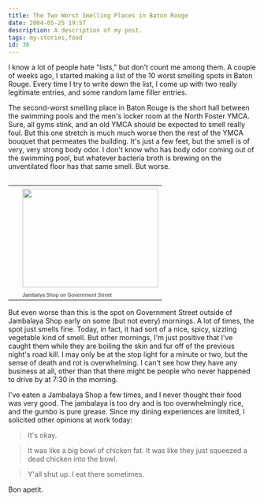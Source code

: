 ```yaml
---
title: The Two Worst Smelling Places in Baton Rouge
date: 2004-05-25 19:57
description: A description of my post.
tags: my-stories,food
id: 36
---
```

I know a lot of people hate "lists," but don't count me among them.  A couple of weeks ago, I started making a list of the 10 worst smelling spots in Baton Rouge.  Every time I try to write down the list, I come up with two really legitimate entries, and some random lame filler entries.

The second-worst smelling place in Baton Rouge is the short hall between the swimming pools and the men's locker room at the North Foster YMCA.  Sure, all gyms stink, and an old YMCA should be expected to smell really foul.  But this one stretch is much much worse then the rest of the YMCA bouquet that permeates the building.  It's just a few feet, but the smell is of very, very strong body odor.  I don't know who has body odor coming out of the swimming pool, but whatever bacteria broth is brewing on the unventilated floor has that same smell.  But worse.

<table cellpadding=0 cellspacing=0 border=0 align=right><tr><td width=5 rowspan=2><spacer type=block width=5 height=1></spacer></td><td width=275><img src="/img/jambalayashop.JPG" height=200 width=275 aborder=0 vspace=4/></td></tr><tr><td width=275><font face="verdana, arial, geneva" size=1 color=#666666><b>Jambalya Shop on Government Street</b></font></td></tr></table>

But even worse than this is the spot on Government Street outside of Jambalaya Shop early on some (but not every) mornings.  A lot of times, the spot just smells fine.  Today, in fact, it had sort of a nice, spicy, sizzling vegetable kind of smell.  But other mornings, I'm just positive that I've caught them while they are boiling the skin and fur off of the previous night's road kill.  I may only be at the stop light for a minute or two, but the sense of death and rot is overwhelming.  I can't see how they have any business at all, other than that there might be people who never happened to drive by at 7:30 in the morning.

I've eaten a Jambalaya Shop a few times, and I never thought their food was very good.  The jambalaya is too dry and is too overwhelmingly rice, and the gumbo is pure grease.  Since my dining experiences are limited, I solicited other opinions at work today:

<blockquote>It's okay.</blockquote>


<blockquote>It was like a big bowl of chicken fat.  It was like they just squeezed a dead chicken into the bowl.</blockquote>

<blockquote>Y'all shut up.  I eat there sometimes.</blockquote>

Bon apetit.


